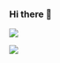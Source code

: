 ### Hi there 👋

<!--
**Hyu-waseda/Hyu-waseda** is a ✨ _special_ ✨ repository because its `README.md` (this file) appears on your GitHub profile.

Here are some ideas to get you started:

- 🔭 I’m currently working on ...
- 🌱 I’m currently learning ...
- 👯 I’m looking to collaborate on ...
- 🤔 I’m looking for help with ...
- 💬 Ask me about ...
- 📫 How to reach me: ...
- 😄 Pronouns: ...
- ⚡ Fun fact: ...
-->

![](https://github-readme-stats.vercel.app/api?username=Hyu-waseda&show_icons=true&theme=radical)

![](https://github-readme-stats.vercel.app/api/top-langs/?username=Hyu-waseda&hide=jupyter%20notebook,Roff,Objective-C&show_icons=true&theme=radical)
